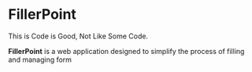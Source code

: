 # FillerPoint

This is Code is Good, Not Like Some Code.

**FillerPoint** is a web application designed to simplify the process of filling and managing form